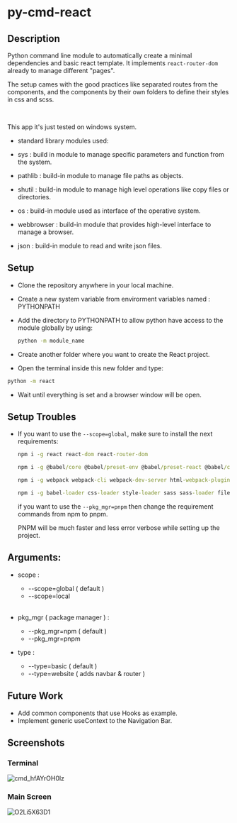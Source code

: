 # py-cmd-react

## Description
Python command line module to automatically create a minimal dependencies and basic react template. It implements `react-router-dom` already to manage different "pages".

The setup cames with the good practices like separated routes from the components, and the components by their own folders to define their styles in css and scss.

<br>

This app it's just tested on windows system.

- standard library modules used:
 - sys : build in module to manage specific parameters and function from the system.

 - pathlib : build-in module to manage file paths as objects.

- shutil : build-in module to manage  high level operations like copy files or directories.

- os : build-in module used as interface of the operative system.

- webbrowser : build-in module that provides high-level interface to manage a browser.

- json : build-in module to read and write json files.


## Setup

- Clone the repository anywhere in your local machine.

- Create a new system variable from envirorment variables named : PYTHONPATH

- Add the directory to PYTHONPATH to allow python have access to the module globally by using:
  
  ```cmd
  python -m module_name
  ```

- Create another folder where you want to create the React project.

- Open the terminal inside this new folder and type: 
```cmd
python -m react
```

- Wait until everything is set and a browser window will be open.

## Setup Troubles
- If you want to use the `--scope=global`, make sure to install the next requirements:

  ```cmd
  npm i -g react react-dom react-router-dom
  
  npm i -g @babel/core @babel/preset-env @babel/preset-react @babel/core @babel/preset-env @babel/preset-react
  
  npm i -g webpack webpack-cli webpack-dev-server html-webpack-plugin
  
  npm i -g babel-loader css-loader style-loader sass sass-loader file-loader
  ```
  if you want to use the `--pkg_mgr=pnpm` then change the requirement commands from npm to pnpm.
  
  PNPM will be much faster and less error verbose while setting up the project.

## Arguments:

- scope :
  - --scope=global ( default )
  - --scope=local
<br><br>
- pkg_mgr ( package manager ) :
  - --pkg_mgr=npm ( default )
  - --pkg_mgr=pnpm

- type :
  - --type=basic ( default )
  - --type=website ( adds navbar & router )

## Future Work
- Add common components that use Hooks as example.
- Implement generic useContext to the Navigation Bar.

## Screenshots
### Terminal
![cmd_hfAYrOH0lz](https://user-images.githubusercontent.com/36393143/205958747-4e4fdbae-4da3-4547-9b97-3e50ba9c34cc.png)

### Main Screen
![O2Li5X63D1](https://user-images.githubusercontent.com/36393143/205959165-3d7c9c80-d1cf-4ba9-867d-d31e5d099f50.png)
